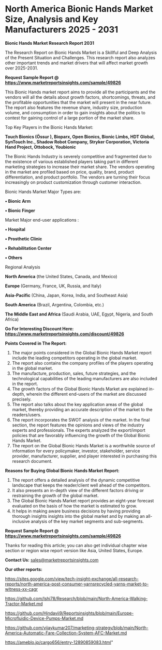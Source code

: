 # North America Bionic Hands Market Size, Analysis and Key Manufacturers 2025 - 2031

<strong>Bionic Hands Market Research Report 2031</strong>

The Research Report on Bionic Hands Market is a Skillful and Deep Analysis of the Present Situation and Challenges. This research report also analyzes other important trends and market drivers that will affect market growth over 2025-2031.

<strong>Request Sample Report @ <a href=https://www.marketreportsinsights.com/sample/49826>https://www.marketreportsinsights.com/sample/49826</a></strong>

This Bionic Hands market report aims to provide all the participants and the vendors will all the details about growth factors, shortcomings, threats, and the profitable opportunities that the market will present in the near future. The report also features the revenue share, industry size, production volume, and consumption in order to gain insights about the politics to contest for gaining control of a large portion of the market share.

Top Key Players in the Bionic Hands Market:

<strong>Touch Bionics (Össur ), Bioparx, Open Bionics, Bionic Limbs, HDT Global, SynTouch Inc., Shadow Robot Company, Stryker Corporation, Victoria Hand Project, Ottobock, Youbionic</strong>

The Bionic Hands Industry is severely competitive and fragmented due to the existence of various established players taking part in different marketing strategies to increase their market share. The vendors operating in the market are profiled based on price, quality, brand, product differentiation, and product portfolio. The vendors are turning their focus increasingly on product customization through customer interaction.

Bionic Hands Market Major Types are:

<strong>•  Bionic Arm

•  Bionic Finger</strong>

Market Major end-user applications :

<strong>•  Hospital

•  Prosthetic Clinic

•  Rehabilitation Center

•  Others</strong>

Regional Analysis

</u><strong><b>North America</b></strong> (the United States, Canada, and Mexico)

<strong><b>Europe </b></strong>(Germany, France, UK, Russia, and Italy)

<strong><b>Asia-Pacific</b></strong> (China, Japan, Korea, India, and Southeast Asia)

<strong><b>South America</b></strong> (Brazil, Argentina, Colombia, etc.)

<strong><b>The Middle East and Africa</b></strong> (Saudi Arabia, UAE, Egypt, Nigeria, and South Africa)

<strong>Go For Interesting Discount Here: <a href=https://www.marketreportsinsights.com/discount/49826>https://www.marketreportsinsights.com/discount/49826</a></strong>

<strong>Points Covered in The Report:</strong>
<ol>
  <li>The major points considered in the Global Bionic Hands Market report include the leading competitors operating in the global market.</li>
  <li>The report also contains the company profiles of the players operating in the global market.</li>
  <li>The manufacture, production, sales, future strategies, and the technological capabilities of the leading manufacturers are also included in the report.</li>
  <li>The growth factors of the Global Bionic Hands Market are explained in-depth, wherein the different end-users of the market are discussed precisely.</li>
  <li>The report also talks about the key application areas of the global market, thereby providing an accurate description of the market to the readers/users.</li>
  <li>The report incorporates the SWOT analysis of the market. In the final section, the report features the opinions and views of the industry experts and professionals. The experts analyzed the export/import policies that are favorably influencing the growth of the Global Bionic Hands Market.</li>
  <li>The report on the Global Bionic Hands Market is a worthwhile source of information for every policymaker, investor, stakeholder, service provider, manufacturer, supplier, and player interested in purchasing this research document.</li>
</ol>
<strong>Reasons for Buying Global Bionic Hands Market Report:</strong>

<ol>
  <li>The report offers a detailed analysis of the dynamic competitive landscape that keeps the reader/client well ahead of the competitors.</li>
  <li>It also presents an in-depth view of the different factors driving or restraining the growth of the global market.</li>
  <li>The Global Bionic Hands Market report provides an eight-year forecast evaluated on the basis of how the market is estimated to grow.</li>
  <li>It helps in making aware business decisions by having providing thorough insights insights into the global market and by making an all-inclusive analysis of the key market segments and sub-segments.</li>
</ol>
<strong>Request Sample Report @ <a href=https://www.marketreportsinsights.com/sample/49826>https://www.marketreportsinsights.com/sample/49826</a></strong>


Thanks for reading this article; you can also get individual chapter wise section or region wise report version like Asia, United States, Europe.

<strong>Contact Us:</strong>
sales@marketreportsinsights.com

<strong>Our other reports:</strong>

<a href=https://sites.google.com/view/tech-insight-exchange/all-research-reports/north-america-post-consumer-yarnsrecycled-yarns-market-to-witness-xx-cagr>https://sites.google.com/view/tech-insight-exchange/all-research-reports/north-america-post-consumer-yarnsrecycled-yarns-market-to-witness-xx-cagr</a>

<a href=https://github.com/Ishi78/Research/blob/main/North-America-Walking-Tractor-Market.md>https://github.com/Ishi78/Research/blob/main/North-America-Walking-Tractor-Market.md</a>

<a href=https://github.com/Hindavii9/Reportsinsights/blob/main/Europe-Microfluidic-Device-Pumps-Market.md>https://github.com/Hindavii9/Reportsinsights/blob/main/Europe-Microfluidic-Device-Pumps-Market.md</a>

<a href=https://github.com/vijaykumar207/marketing-strategy/blob/main/North-America-Automatic-Fare-Collection-System-AFC-Market.md>https://github.com/vijaykumar207/marketing-strategy/blob/main/North-America-Automatic-Fare-Collection-System-AFC-Market.md</a>

<a href=https://ameblo.jp/cargo656/entry-12890859083.html>https://ameblo.jp/cargo656/entry-12890859083.html</a>"

